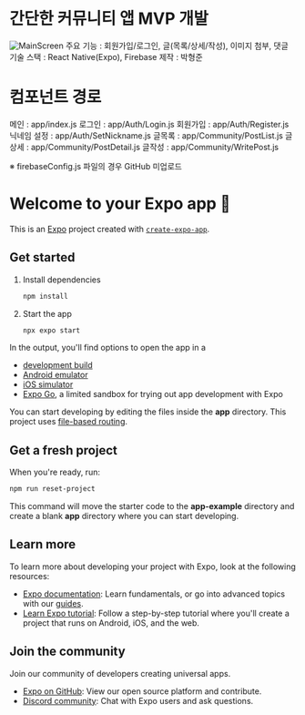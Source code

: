 # 간단한 커뮤니티 앱 MVP 개발
![MainScreen](./mdImages/0Main.png)
주요 기능 : 회원가입/로그인, 글(목록/상세/작성), 이미지 첨부, 댓글
기술 스택 : React Native(Expo), Firebase
제작 : 박형준

# 컴포넌트 경로
메인 : app/index.js
로그인 : app/Auth/Login.js
회원가입 : app/Auth/Register.js
닉네임 설정 : app/Auth/SetNickname.js
글목록 : app/Community/PostList.js
글상세 : app/Community/PostDetail.js
글작성 : app/Community/WritePost.js

※ firebaseConfig.js 파일의 경우 GitHub 미업로드

# Welcome to your Expo app 👋

This is an [Expo](https://expo.dev) project created with [`create-expo-app`](https://www.npmjs.com/package/create-expo-app).

## Get started

1. Install dependencies

   ```bash
   npm install
   ```

2. Start the app

   ```bash
   npx expo start
   ```

In the output, you'll find options to open the app in a

- [development build](https://docs.expo.dev/develop/development-builds/introduction/)
- [Android emulator](https://docs.expo.dev/workflow/android-studio-emulator/)
- [iOS simulator](https://docs.expo.dev/workflow/ios-simulator/)
- [Expo Go](https://expo.dev/go), a limited sandbox for trying out app development with Expo

You can start developing by editing the files inside the **app** directory. This project uses [file-based routing](https://docs.expo.dev/router/introduction).

## Get a fresh project

When you're ready, run:

```bash
npm run reset-project
```

This command will move the starter code to the **app-example** directory and create a blank **app** directory where you can start developing.

## Learn more

To learn more about developing your project with Expo, look at the following resources:

- [Expo documentation](https://docs.expo.dev/): Learn fundamentals, or go into advanced topics with our [guides](https://docs.expo.dev/guides).
- [Learn Expo tutorial](https://docs.expo.dev/tutorial/introduction/): Follow a step-by-step tutorial where you'll create a project that runs on Android, iOS, and the web.

## Join the community

Join our community of developers creating universal apps.

- [Expo on GitHub](https://github.com/expo/expo): View our open source platform and contribute.
- [Discord community](https://chat.expo.dev): Chat with Expo users and ask questions.
